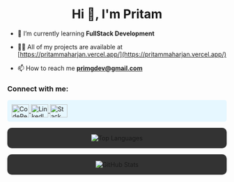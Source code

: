 <h1 align="center">Hi 👋, I'm Pritam</h1>

- 🌱 I’m currently learning **FullStack Development**

- 👨‍💻 All of my projects are available at [https://pritammaharjan.vercel.app/](https://pritammaharjan.vercel.app/)

- 📫 How to reach me **primgdev@gmail.com**

<h3 align="left">Connect with me:</h3>
<p align="left" style="background-color: #e6f7ff; padding: 10px; border-radius: 5px;">
  <a href="https://codepen.io/https://codepen.io/pritammaharjan86" target="blank">
    <img align="center" src="https://raw.githubusercontent.com/rahuldkjain/github-profile-readme-generator/master/src/images/icons/Social/codepen.svg" alt="CodePen" height="30" width="40" />
  </a>
  <a href="https://linkedin.com/in/https://www.linkedin.com/in/pritammaharjan/" target="blank">
    <img align="center" src="https://raw.githubusercontent.com/rahuldkjain/github-profile-readme-generator/master/src/images/icons/Social/linked-in-alt.svg" alt="LinkedIn" height="30" width="40" />
  </a>
  <a href="https://stackoverflow.com/users/https://stackoverflow.com/users/22500338/pritammaharjan86" target="blank">
    <img align="center" src="https://raw.githubusercontent.com/rahuldkjain/github-profile-readme-generator/master/src/images/icons/Social/stack-overflow.svg" alt="Stack Overflow" height="30" width="40" />
  </a>
</p>

<p align="center" style="background-color: #333; padding: 15px; border-radius: 10px;">
  <img align="center" src="https://github-readme-stats.vercel.app/api/top-langs?username=pritammaharjan86&show_icons=true&locale=en&layout=compact&theme=dark" alt="Top Languages" />
</p>

<p align="center" style="background-color: #333; padding: 15px; border-radius: 10px;">
  <img align="center" src="https://github-readme-stats.vercel.app/api?username=pritammaharjan86&show_icons=true&locale=en&theme=dark" alt="GitHub Stats" />
</p>
